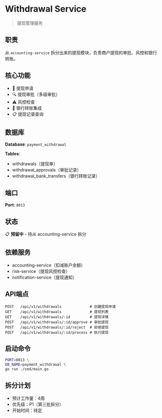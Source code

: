 # Withdrawal Service

> 提现管理服务

## 职责

从 `accounting-service` 拆分出来的提现模块，负责商户提现的审批、风控和银行转账。

## 核心功能

- 💸 提现申请
- 🔍 提现审批（多级审批）
- ⚠️ 风控检查
- 🏦 银行转账集成
- 📋 提现记录查询

## 数据库

**Database**: `payment_withdrawal`

**Tables**:
- withdrawals（提现单）
- withdrawal_approvals（审批记录）
- withdrawal_bank_transfers（银行转账记录）

## 端口

**Port**: `8013`

## 状态

📋 **预留中** - 待从 accounting-service 拆分

## 依赖服务

- accounting-service（扣减账户余额）
- risk-service（提现风控检查）
- notification-service（提现通知）

## API端点

```
POST   /api/v1/withdrawals             # 创建提现申请
GET    /api/v1/withdrawals             # 提现列表
GET    /api/v1/withdrawals/:id         # 提现详情
POST   /api/v1/withdrawals/:id/approve # 审批提现
POST   /api/v1/withdrawals/:id/reject  # 拒绝提现
POST   /api/v1/withdrawals/:id/process # 执行提现
```

## 启动命令

```bash
PORT=8013 \
DB_NAME=payment_withdrawal \
go run ./cmd/main.go
```

## 拆分计划

- 预计工作量：4周
- 优先级：P1（第三批拆分）
- 开始时间：待定
